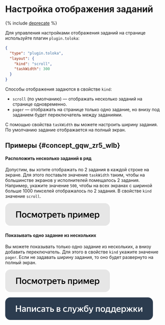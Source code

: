 # Настройка отображения заданий

{% include [deprecate](../../_includes/deprecate.md) %}

Для управления настройками отображения заданий на странице используйте плагин `plugin.toloka`:
```json
{
  "type": "plugin.toloka",
  "layout": {
    "kind": "scroll",
    "taskWidth": 300
  }
}
```

Способы отображения задаются в свойстве `kind`:

- `scroll` (по умолчанию) — отображать несколько заданий на странице одновременно.
- `pager` — отображать на странице только одно задание, но внизу под заданием будет переключатель между заданиями.

С помощью свойства `taskWidth` вы можете настроить ширину задания. По умолчанию задание отображается на полный экран.


## Примеры {#concept_gqw_zr5_wlb}

#### Расположить несколько заданий в ряд

Допустим, вы хотите отображать по 2 задания в каждой строке на экране. Для этого поставьте значение `taskWidth` таким, чтобы на большинстве экранов у исполнителей помещалось 2 задания. Например, укажите значение `500`, чтобы на всех экранах с шириной больше 1000 пикселей отображалось по 2 задания. В свойстве `kind` значение `scroll`.

[![](../_images/buttons/view-example.svg)](https://ya.cc/t/LybZkAA33tvPub)

#### Показывать одно задание из нескольких

Вы можете показывать только одно задание из нескольких, а внизу добавить переключатель. Для этого в свойстве `kind` укажите значение `pager`. Если не задавать ширину задания, то оно будет развернуто на полный экран.

[![](../_images/buttons/view-example.svg)](https://ya.cc/t/ZSY67Shc3tvQNZ)

[![](../_images/buttons/contact-support.svg)](../concepts/support.md)
